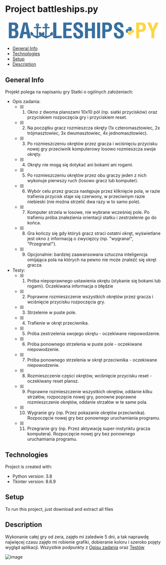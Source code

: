 # Project battleships.py 
![Algorithm schema](./images/battleships.png)

* [General Info](#general-info "Goto General Info")
* [Technologies](#technologies "Goto General Technologies")
* [Setup](#setup "Goto General Steup")
* [Description](#description "Goto General Description")

## General Info
Projekt polega na napisaniu gry Statki o ogólnych założeniach:
* Opis zadania:
	* [x] 1. Okno z dwoma planszami 10x10 pól (np. siatki przycisków) oraz przyciskiem rozpoczęcia gry i przyciskiem reset. 
	* [x] 2. Na początku gracz rozmieszcza okręty (1x czteromasztowiec, 2x trójmasztowiec, 3x dwumasztowiec, 4x jednomasztowiec). 
	* [x] 3. Po rozmieszczeniu okrętów przez gracza i wciśnięciu przycisku nowej gry przeciwnik komputerowy losowo rozmieszcza swoje okręty. 
	* [x] 4. Okręty nie mogą się dotykać ani bokami ani rogami. 
	* [x] 5. Po rozmieszczeniu okrętów przez obu graczy jeden z nich wykonuje pierwszy ruch (losowo gracz lub komputer). 
	* [x] 6. Wybór celu przez gracza następuje przez kliknięcie pola, w razie trafienia przycisk staje się czerwony, w przeciwnym razie niebieski (nie można strzelić dwa razy w to samo pole). 
	* [x] 7. Komputer strzela w losowe, nie wybrane wcześniej pole. Po trafieniu próba znalezienia orientacji statku i zestrzelenie go do końca. 
	* [x] 8. Gra kończy się gdy któryś gracz straci ostatni okręt, wyświetlane jest okno z informacją o zwycięzcy (np. "wygrana!", "Przegrana!"). 
	* [x] 9. Opcjonalnie: bardziej zaawansowana sztuczna inteligencja omijająca pola na których na pewno nie może znaleźć się okręt gracza. 
	
* Testy:
	* [x] 1. Próba niepoprawnego ustawienia okrętu (stykanie się bokami lub rogami). Oczekiwana informacja o błędzie
	* [x] 2. Poprawne rozmieszczenie wszystkich okrętów przez gracza i wciśnięcie przycisku rozpoczęcia gry. 
	* [x] 3. Strzelenie w puste pole. 
	* [x] 4. Trafienie w okręt przeciwnika. 
	* [x] 5. Próba zestrzelenia swojego okrętu - oczekiwane niepowodzenie. 
	* [x] 6. Próba ponownego strzelenia w puste pole - oczekiwane niepowodzenie. 
	* [x] 7. Próba ponownego strzelenia w okręt przeciwnika - oczekiwane niepowodzenie. 
	* [x] 8. Rozmieszczenie części okrętów, wciśnięcie przycisku reset - oczekiwany reset plansz. 
	* [x] 9. Poprawne rozmieszczenie wszystkich okrętów, oddanie kilku strzałów, rozpoczęcie nowej gry, ponowne poprawne rozmieszczenie okrętów, oddanie strzałów w te same pola. 
	* [x] 10. Wygranie gry (np. Przez pokazanie okrętów przeciwnika). Rozpoczęcie nowej gry bez ponownego uruchamiania programu. 
	* [x] 11. Przegranie gry (np. Przez aktywację super-instynktu gracza komputera). Rozpoczęcie nowej gry bez ponownego uruchamiania programu. 

## Technologies
Project is created with:
* Python version: 3.8
* Tkinter version: 8.6.9

## Setup
To run this project, just download and extract all files

## Description
Wykonanie całej gry od zera, zajęło mi zaledwie 5 dni, a tak naprawdę najwięcej czasu zajęło mi robienie grafiki, dobieranie koloru i szeroko pojęty wygląd aplikacji.
Wszystkie podpunkty z [Opisu zadania](#general-info "Goto General Info") oraz [Testów](#testy "Goto General Info")

![image](https://user-images.githubusercontent.com/47715648/118708950-a9112400-b81c-11eb-87e0-fa74e791d70b.png)
